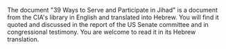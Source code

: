 The document "39 Ways to Serve and Participate in Jihad" is a document from the CIA's library in English and translated into Hebrew. You will find it quoted and discussed in the report of the US Senate committee and in congressional testimony. You are welcome to read it in its Hebrew translation.
